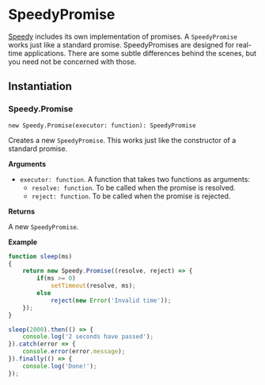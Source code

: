 # SpeedyPromise

[Speedy](speedy.md) includes its own implementation of promises. A `SpeedyPromise` works just like a standard promise. SpeedyPromises are designed for real-time applications. There are some subtle differences behind the scenes, but you need not be concerned with those.

## Instantiation

### Speedy.Promise

`new Speedy.Promise(executor: function): SpeedyPromise`

Creates a new `SpeedyPromise`. This works just like the constructor of a standard promise.

**Arguments**

* `executor: function`. A function that takes two functions as arguments:
    * `resolve: function`. To be called when the promise is resolved.
    * `reject: function`. To be called when the promise is rejected.

**Returns**

A new `SpeedyPromise`.

**Example**

```js
function sleep(ms)
{
    return new Speedy.Promise((resolve, reject) => {
        if(ms >= 0)
            setTimeout(resolve, ms);
        else
            reject(new Error('Invalid time'));
    });
}

sleep(2000).then(() => {
    console.log('2 seconds have passed');
}).catch(error => {
    console.error(error.message);
}).finally(() => {
    console.log('Done!');
});
```